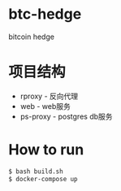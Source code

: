 # btc-hedge

bitcoin hedge

# 项目结构

* rproxy - 反向代理
* web - web服务
* ps-proxy - postgres db服务

# How to run

```bash
$ bash build.sh
$ docker-compose up
```
